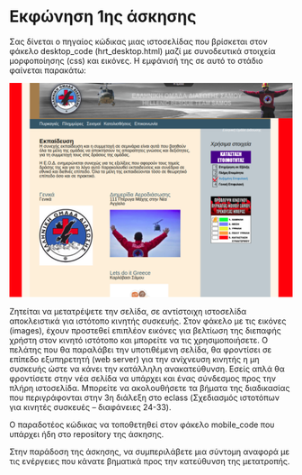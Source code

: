 # Εκφώνηση 1ης άσκησης

Σας δίνεται ο πηγαίος κώδικας μιας ιστοσελίδας που βρίσκεται στον φάκελο desktop_code (hrt_desktop.html) μαζί με συνοδευτικά στοιχεία μορφοποίησης (css) και εικόνες. Η εμφάνισή της σε αυτό το στάδιο φαίνεται παρακάτω:

![Desktop εμφάνιση](/images/current_state.png)

Ζητείται να μετατρέψετε την σελίδα, σε αντίστοιχη ιστοσελίδα αποκλειστικά για ιστότοπο κινητής συσκευής. Στον φάκελο με τις εικόνες (images), έχουν προστεθεί επιπλέον εικόνες για βελτίωση της διεπαφής χρήστη στον κινητό ιστότοπο και μπορείτε να τις χρησιμοποιήσετε. Ο πελάτης που θα παραλάβει την υποτιθέμενη σελίδα, θα φροντίσει σε επίπεδο εξυπηρετητή (web server) για την ανίχνευση κινητής η μη συσκευής ώστε να κάνει την κατάλληλη ανακατεύθυνση. Εσείς απλά θα φροντίσετε στην νέα σελίδα να υπάρχει και ένας σύνδεσμος προς την πλήρη ιστοσελίδα.
Μπορείτε να ακολουθήσετε τα βήματα της διαδικασίας που περιγράφονται στην 3η διάλεξη στο eclass (Σχεδιασμός ιστοτόπων για κινητές συσκευές – διαφάνειες 24-33).

Ο παραδοτέος κώδικας να τοποθετηθεί στον φάκελο mobile_code που υπάρχει ήδη στο repository της άσκησης.

Στην παράδοση της άσκησης, να συμπεριλάβετε μια σύντομη αναφορά με τις ενέργειες που κάνατε βηματικά προς την κατεύθυνση της μετατροπής.
